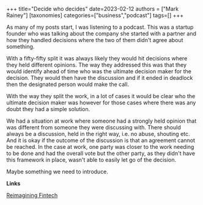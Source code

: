 +++
title="Decide who decides"
date=2023-02-12
authors = ["Mark Rainey"]
[taxonomies]
categories=["business","podcast"]
tags=[]
+++

As many of my posts start, I was listening to a podcast. This was a startup founder who was talking about the company she started with a partner and how they handled decisions where the two of them didn't agree about something.

<!-- more -->

With a fifty-fifty split it was always likely they would hit decisions where they held different opinions. The way they addressed this was that they would identify ahead of time who was the ultimate decision maker for the decision. They would then have the discussion and if it ended in deadlock then the designated person would make the call.

With the way they split the work, in a lot of cases it would be clear who the ultimate decision maker was however for those cases where there was any doubt they had a simple solution.

We had a situation at work where someone had a strongly held opinion that was different from someone they were discussing with. There should always be a discussion, held in the right way, i.e. no abuse, shouting etc. And it is okay if the outcome of the discussion is that an agreement cannot be reached. In the case at work, one party was closer to the work needing to be done and had the overall vote but the other party, as they didn't have this framework in place, wasn't able to easily let go of the decision.

Maybe something we need to introduce.

__Links__

[Reimagining Fintech](https://ecorner.stanford.edu/podcasts/reimagining-fintech/)
